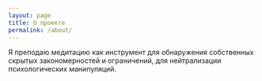 ```yaml
---
layout: page
title: О проекте
permalink: /about/
---
```


Я преподаю медитацию как инструмент для обнаружения собственных скрытых закономерностей и ограничений, для нейтрализации психологических манипуляций.
